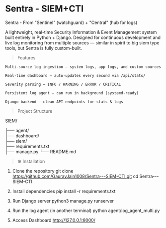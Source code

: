 # Sentra - SIEM+CTI
Sentra - From "Sentinel" (watchguard) + "Central" (hub for logs)

A lightweight, real-time Security Information & Event Management system built entirely in Python + Django.
Designed for continuous development and live log monitoring from multiple sources — similar in spirit to big siem type tools, but Sentra is fully custom-built.

> Features

    Multi-source log ingestion — system logs, app logs, and custom sources

    Real-time dashboard — auto-updates every second via /api/stats/

    Severity parsing — INFO / WARNING / ERROR / CRITICAL

    Persistent log agent — can run in background (systemd-ready)

    Django backend — clean API endpoints for stats & logs

> Project Structure

SIEM/

 ├── agent/               
 ├── dashboard/           
 ├── siem/               
 ├── requirements.txt    
 ├── manage.py
 └── README.md
 
> ⚙️ Installation
1. Clone the repository
   git clone https://github.com/GauravJain1008/Sentra---SIEM-CTI.git
   cd Sentra---SIEM-CTI

2. Install dependencies
   pip install -r requirements.txt

3. Run Django server
   python3 manage.py runserver

4. Run the log agent (in another terminal)
   python agent/log_agent_multi.py

5. Access Dashboard
   http://127.0.0.1:8000/
 

















